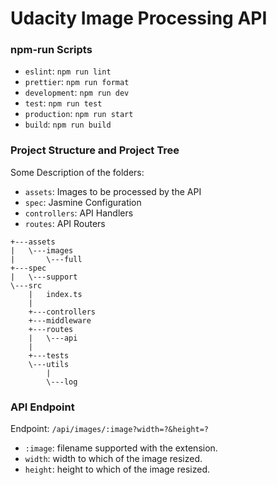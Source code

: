 # Udacity Image Processing API 

### npm-run Scripts

- `eslint`: `npm run lint`
- `prettier`: `npm run format`
- `development`: `npm run dev`
- `test`: `npm run test`
- `production`: `npm run start`
- `build`: `npm run build`

### Project Structure and Project Tree

Some Description of the folders:
- `assets`: Images to be processed by the API
- `spec`: Jasmine Configuration
- `controllers`: API Handlers
- `routes`: API Routers

```
+---assets
|   \---images
|       \---full
+---spec
|   \---support    
\---src
    |   index.ts
    |
    +---controllers    
    +---middleware
    +---routes
    |   \---api
    |           
    +---tests         
    \---utils
        |   
        \---log
  ```
  
  ### API Endpoint
  Endpoint: `/api/images/:image?width=?&height=?`
  - `:image`: filename supported with the extension.
  - `width`: width to which of the image resized.
  - `height`: height to which of the image resized.
